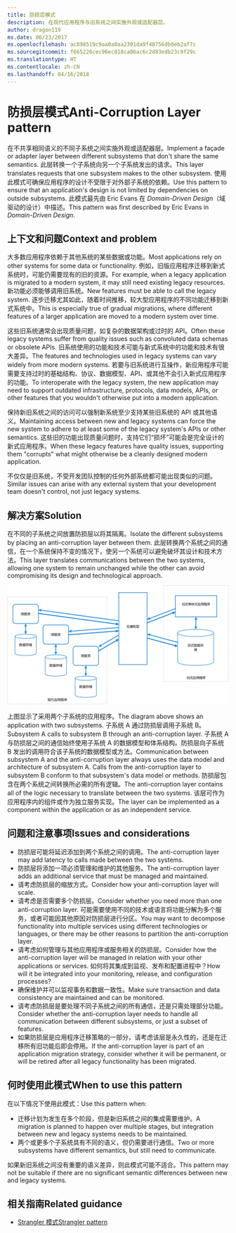 ```yaml
---
title: 防损层模式
description: 在现代应用程序与旧系统之间实施外观或适配器层。
author: dragon119
ms.date: 06/23/2017
ms.openlocfilehash: ac898519c9aa0a0aa2301da9f48756db0eb2af7c
ms.sourcegitcommit: f665226cec96ec818ca06ac6c2d83edb23c9f29c
ms.translationtype: HT
ms.contentlocale: zh-CN
ms.lasthandoff: 04/16/2018
---
```

# <a name="anti-corruption-layer-pattern"></a><span data-ttu-id="e5187-103">防损层模式</span><span class="sxs-lookup"><span data-stu-id="e5187-103">Anti-Corruption Layer pattern</span></span>

<span data-ttu-id="e5187-104">在不共享相同语义的不同子系统之间实施外观或适配器层。</span><span class="sxs-lookup"><span data-stu-id="e5187-104">Implement a façade or adapter layer between different subsystems that don't share the same semantics.</span></span> <span data-ttu-id="e5187-105">此层转换一个子系统向另一个子系统发出的请求。</span><span class="sxs-lookup"><span data-stu-id="e5187-105">This layer translates requests that one subsystem makes to the other subsystem.</span></span> <span data-ttu-id="e5187-106">使用此模式可确保应用程序的设计不受限于对外部子系统的依赖。</span><span class="sxs-lookup"><span data-stu-id="e5187-106">Use this pattern to ensure that an application's design is not limited by dependencies on outside subsystems.</span></span> <span data-ttu-id="e5187-107">此模式最先由 Eric Evans 在 *Domain-Driven Design*（域驱动的设计）中描述。</span><span class="sxs-lookup"><span data-stu-id="e5187-107">This pattern was first described by Eric Evans in *Domain-Driven Design*.</span></span>

## <a name="context-and-problem"></a><span data-ttu-id="e5187-108">上下文和问题</span><span class="sxs-lookup"><span data-stu-id="e5187-108">Context and problem</span></span>

<span data-ttu-id="e5187-109">大多数应用程序依赖于其他系统的某些数据或功能。</span><span class="sxs-lookup"><span data-stu-id="e5187-109">Most applications rely on other systems for some data or functionality.</span></span> <span data-ttu-id="e5187-110">例如，旧版应用程序迁移到新式系统时，可能仍需要现有的旧的资源。</span><span class="sxs-lookup"><span data-stu-id="e5187-110">For example, when a legacy application is migrated to a modern system, it may still need existing legacy resources.</span></span> <span data-ttu-id="e5187-111">新功能必须能够调用旧系统。</span><span class="sxs-lookup"><span data-stu-id="e5187-111">New features must be able to call the legacy system.</span></span> <span data-ttu-id="e5187-112">逐步迁移尤其如此，随着时间推移，较大型应用程序的不同功能迁移到新式系统中。</span><span class="sxs-lookup"><span data-stu-id="e5187-112">This is especially true of gradual migrations, where different features of a larger application are moved to a modern system over time.</span></span>

<span data-ttu-id="e5187-113">这些旧系统通常会出现质量问题，如复杂的数据架构或过时的 API。</span><span class="sxs-lookup"><span data-stu-id="e5187-113">Often these legacy systems suffer from quality issues such as convoluted data schemas or obsolete APIs.</span></span> <span data-ttu-id="e5187-114">旧系统使用的功能和技术可能与新式系统中的功能和技术有很大差异。</span><span class="sxs-lookup"><span data-stu-id="e5187-114">The features and technologies used in legacy systems can vary widely from more modern systems.</span></span> <span data-ttu-id="e5187-115">若要与旧系统进行互操作，新应用程序可能需要支持过时的基础结构、协议、数据模型、API、或其他不会引入新式应用程序的功能。</span><span class="sxs-lookup"><span data-stu-id="e5187-115">To interoperate with the legacy system, the new application may need to support outdated infrastructure, protocols, data models, APIs, or other features that you wouldn't otherwise put into a modern application.</span></span>

<span data-ttu-id="e5187-116">保持新旧系统之间的访问可以强制新系统至少支持某些旧系统的 API 或其他语义。</span><span class="sxs-lookup"><span data-stu-id="e5187-116">Maintaining access between new and legacy systems can force the new system to adhere to at least some of the legacy system's APIs or other semantics.</span></span> <span data-ttu-id="e5187-117">这些旧的功能出现质量问题时，支持它们“损坏”可能会是完全设计的新式应用程序。</span><span class="sxs-lookup"><span data-stu-id="e5187-117">When these legacy features have quality issues, supporting them "corrupts" what might otherwise be a cleanly designed modern application.</span></span> 

<span data-ttu-id="e5187-118">不仅仅是旧系统，不受开发团队控制的任何外部系统都可能出现类似的问题。</span><span class="sxs-lookup"><span data-stu-id="e5187-118">Similar issues can arise with any external system that your development team doesn't control, not just legacy systems.</span></span> 

## <a name="solution"></a><span data-ttu-id="e5187-119">解决方案</span><span class="sxs-lookup"><span data-stu-id="e5187-119">Solution</span></span>

<span data-ttu-id="e5187-120">在不同的子系统之间放置防损层以将其隔离。</span><span class="sxs-lookup"><span data-stu-id="e5187-120">Isolate the different subsystems by placing an anti-corruption layer between them.</span></span> <span data-ttu-id="e5187-121">此层转换两个系统之间的通信，在一个系统保持不变的情况下，使另一个系统可以避免破坏其设计和技术方法。</span><span class="sxs-lookup"><span data-stu-id="e5187-121">This layer translates communications between the two systems, allowing one system to remain unchanged while the other can avoid compromising its design and technological approach.</span></span>

![](./_images/anti-corruption-layer.png) 

<span data-ttu-id="e5187-122">上图显示了采用两个子系统的应用程序。</span><span class="sxs-lookup"><span data-stu-id="e5187-122">The diagram above shows an application with two subsystems.</span></span> <span data-ttu-id="e5187-123">子系统 A 通过防损层调用子系统 B。</span><span class="sxs-lookup"><span data-stu-id="e5187-123">Subsystem A calls to subsystem B through an anti-corruption layer.</span></span> <span data-ttu-id="e5187-124">子系统 A 与防损层之间的通信始终使用子系统 A 的数据模型和体系结构。防损层向子系统 B 发出的调用符合该子系统的数据模型或方法。</span><span class="sxs-lookup"><span data-stu-id="e5187-124">Communication between subsystem A and the anti-corruption layer always uses the data model and architecture of subsystem A. Calls from the anti-corruption layer to subsystem B conform to that subsystem's data model or methods.</span></span> <span data-ttu-id="e5187-125">防损层包含在两个系统之间转换所必需的所有逻辑。</span><span class="sxs-lookup"><span data-stu-id="e5187-125">The anti-corruption layer contains all of the logic necessary to translate between the two systems.</span></span> <span data-ttu-id="e5187-126">该层可作为应用程序内的组件或作为独立服务实现。</span><span class="sxs-lookup"><span data-stu-id="e5187-126">The layer can be implemented as a component within the application or as an independent service.</span></span>

## <a name="issues-and-considerations"></a><span data-ttu-id="e5187-127">问题和注意事项</span><span class="sxs-lookup"><span data-stu-id="e5187-127">Issues and considerations</span></span>

- <span data-ttu-id="e5187-128">防损层可能将延迟添加到两个系统之间的调用。</span><span class="sxs-lookup"><span data-stu-id="e5187-128">The anti-corruption layer may add latency to calls made between the two systems.</span></span>
- <span data-ttu-id="e5187-129">防损层将添加一项必须管理和维护的其他服务。</span><span class="sxs-lookup"><span data-stu-id="e5187-129">The anti-corruption layer adds an additional service that must be managed and maintained.</span></span>
- <span data-ttu-id="e5187-130">请考虑防损层的缩放方式。</span><span class="sxs-lookup"><span data-stu-id="e5187-130">Consider how your anti-corruption layer will scale.</span></span>
- <span data-ttu-id="e5187-131">请考虑是否需要多个防损层。</span><span class="sxs-lookup"><span data-stu-id="e5187-131">Consider whether you need more than one anti-corruption layer.</span></span> <span data-ttu-id="e5187-132">可能需要使用不同的技术或语言将功能分解为多个服务，或者可能因其他原因对防损层进行分区。</span><span class="sxs-lookup"><span data-stu-id="e5187-132">You may want to decompose functionality into multiple services using different technologies or languages, or there may be other reasons to partition the anti-corruption layer.</span></span>
- <span data-ttu-id="e5187-133">请考虑如何管理与其他应用程序或服务相关的防损层。</span><span class="sxs-lookup"><span data-stu-id="e5187-133">Consider how the anti-corruption layer will be managed in relation with your other applications or services.</span></span> <span data-ttu-id="e5187-134">如何将其集成到监视、发布和配置进程中？</span><span class="sxs-lookup"><span data-stu-id="e5187-134">How will it be integrated into your monitoring, release, and configuration processes?</span></span>
- <span data-ttu-id="e5187-135">确保维护并可以监视事务和数据一致性。</span><span class="sxs-lookup"><span data-stu-id="e5187-135">Make sure transaction and data consistency are maintained and can be monitored.</span></span>
- <span data-ttu-id="e5187-136">请考虑防损层是要处理不同子系统之间的所有通信，还是只需处理部分功能。</span><span class="sxs-lookup"><span data-stu-id="e5187-136">Consider whether the anti-corruption layer needs to handle all communication between different subsystems, or just a subset of features.</span></span> 
- <span data-ttu-id="e5187-137">如果防损层是应用程序迁移策略的一部分，请考虑该层是永久性的，还是在迁移所有旧功能后即会停用。</span><span class="sxs-lookup"><span data-stu-id="e5187-137">If the anti-corruption layer is part of an application migration strategy, consider whether it will be permanent, or will be retired after all legacy functionality has been migrated.</span></span>

## <a name="when-to-use-this-pattern"></a><span data-ttu-id="e5187-138">何时使用此模式</span><span class="sxs-lookup"><span data-stu-id="e5187-138">When to use this pattern</span></span>

<span data-ttu-id="e5187-139">在以下情况下使用此模式：</span><span class="sxs-lookup"><span data-stu-id="e5187-139">Use this pattern when:</span></span>

- <span data-ttu-id="e5187-140">迁移计划为发生在多个阶段，但是新旧系统之间的集成需要维护。</span><span class="sxs-lookup"><span data-stu-id="e5187-140">A migration is planned to happen over multiple stages, but integration between new and legacy systems needs to be maintained.</span></span>
- <span data-ttu-id="e5187-141">两个或更多个子系统具有不同的语义，但仍需要进行通信。</span><span class="sxs-lookup"><span data-stu-id="e5187-141">Two or more subsystems have different semantics, but still need to communicate.</span></span> 

<span data-ttu-id="e5187-142">如果新旧系统之间没有重要的语义差异，则此模式可能不适合。</span><span class="sxs-lookup"><span data-stu-id="e5187-142">This pattern may not be suitable if there are no significant semantic differences between new and legacy systems.</span></span> 

## <a name="related-guidance"></a><span data-ttu-id="e5187-143">相关指南</span><span class="sxs-lookup"><span data-stu-id="e5187-143">Related guidance</span></span>

- [<span data-ttu-id="e5187-144">Strangler 模式</span><span class="sxs-lookup"><span data-stu-id="e5187-144">Strangler pattern</span></span>](./strangler.md)
